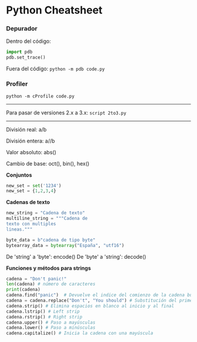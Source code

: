 # Python Cheatsheet

### Depurador

Dentro del código:
```python
import pdb
pdb.set_trace()
```
Fuera del código:
`python -m pdb code.py`

### Profiler

`python -m cProfile code.py`

***

Para pasar de versiones 2.x a 3.x: `script 2to3.py`

***

División real: a/b

División entera: a//b

Valor absoluto: abs(<numero>)

Cambio de base: oct(), bin(), hex()

**Conjuntos**

```python
new_set = set('1234')
new_set = {1,2,3,4}
```

**Cadenas de texto**

```python
new_string = "Cadena de texto"
multiline_string = """Cadena de
texto con multiples
lineas."""

byte_data = b"cadena de tipo byte"
bytearray_data = bytearray("España", "utf16")
```

De 'string' a 'byte': encode()
De 'byte' a 'string': decode()

**Funciones y métodos para strings**

```python
cadena = "Don't panic!"
len(cadena) # número de caracteres
print(cadena)
cadena.find("panic")  # Devuelve el indice del comienzo de la cadena buscada, -1 en caso de no existir.
cadena = cadena.replace("Don't", "You should") # Substitución del primer argumento por el segundo.
cadena.strip() # Elimina espacios en blanco al inicio y al final
cadena.lstrip() # Left strip
cadena.rstrip() # Right strip
cadena.upper() # Paso a mayúsculas
cadena.lower() # Paso a minúsculas
cadena.capitalize() # Inicia la cadena con una mayúscula


